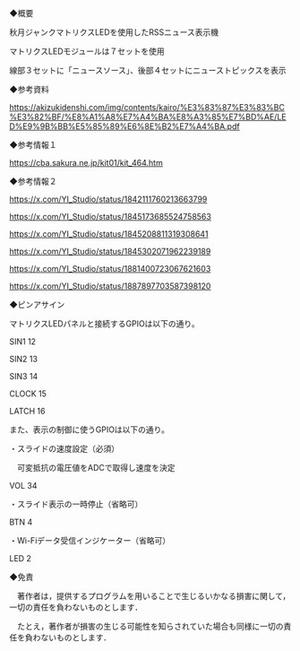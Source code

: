 ◆概要

秋月ジャンクマトリクスLEDを使用したRSSニュース表示機

マトリクスLEDモジュールは７セットを使用

線部３セットに「ニュースソース」、後部４セットにニューストピックスを表示

◆参考資料

https://akizukidenshi.com/img/contents/kairo/%E3%83%87%E3%83%BC%E3%82%BF/%E8%A1%A8%E7%A4%BA%E8%A3%85%E7%BD%AE/LED%E9%9B%BB%E5%85%89%E6%8E%B2%E7%A4%BA.pdf

◆参考情報１

https://cba.sakura.ne.jp/kit01/kit_464.htm

◆参考情報２

https://x.com/YI_Studio/status/1842111760213663799

https://x.com/YI_Studio/status/1845173685524758563

https://x.com/YI_Studio/status/1845208811319308641

https://x.com/YI_Studio/status/1845302071962239189

https://x.com/YI_Studio/status/1881400723067621603

https://x.com/YI_Studio/status/1887897703587398120


◆ピンアサイン

マトリクスLEDパネルと接続するGPIOは以下の通り。

 SIN1      12

 SIN2      13

 SIN3      14

 CLOCK     15

 LATCH     16

また、表示の制御に使うGPIOは以下の通り。

・スライドの速度設定（必須）

　可変抵抗の電圧値をADCで取得し速度を決定

 VOL       34

・スライド表示の一時停止（省略可）

 BTN        4

・Wi-Fiデータ受信インジケーター（省略可）

 LED        2



◆免責

　著作者は，提供するプログラムを用いることで生じるいかなる損害に関して，一切の責任を負わないものとします．

　たとえ，著作者が損害の生じる可能性を知らされていた場合も同様に一切の責任を負わないものとします．
